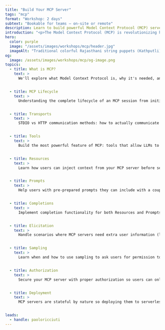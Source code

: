 ```yaml
---
title: "Build Your MCP Server"
tags: "mcp"
format: "Workshop: 2 days"
subtext: "Bookable for teams – on-site or remote"
description: Learn to build powerful Model Context Protocol (MCP) servers that extend AI capabilities with custom tools, resources, and integrations. This comprehensive workshop covers MCP fundamentals through advanced deployment strategies.
introduction: "<p>The Model Context Protocol (MCP) is revolutionizing how AI systems interact with external data and services. This hands-on workshop teaches you to build sophisticated MCP servers that can provide AI models with custom tools, dynamic resources, and contextual information. From basic server setup to advanced features like authorization and deployment, you'll gain the skills to create MCP servers that unlock new possibilities for AI-powered applications.</p>"
hero:
  color: purple
  image: "/assets/images/workshops/mcp/header.jpg"
  imageAlt: "Traditional colorful Rajasthani string puppets (Kathputli) dressed in bright red and yellow clothes with painted wooden faces and intricate headgear, hanging on strings and used in folk performances."
og:
  image: /assets/images/workshops/mcp/og-image.png
topics:
  - title: What is MCP?
    text: >
      We'll explore what Model Context Protocol is, why it's needed, and what the main applications are for extending AI capabilities.


  - title: MCP Lifecycle
    text: >
      Understanding the complete lifecycle of an MCP session from initialization to shutdown, including connection management and error handling.


  - title: Transports
    text: >
      STDIO vs HTTP communication methods: how to actually communicate via MCP, exploring the advantages of each transport mechanism.


  - title: Tools
    text: >
      Build the most powerful feature of MCP: tools that allow LLMs to autonomously request additional context and perform actions on behalf of users.


  - title: Resources
    text: >
      Learn how users can inject context from your MCP server before sending prompts. We'll explore different resource types and create dynamic resources.


  - title: Prompts
    text: >
      Help users with pre-prepared prompts they can include with a couple of clicks. Learn how to expose reusable prompts from your MCP server.


  - title: Completions
    text: >
      Implement completion functionality for both Resources and Prompts to provide MCP clients with information about what's available on your server.


  - title: Elicitation
    text: >
      Handle scenarios where MCP servers need extra user information (like GitHub usernames) by implementing elicitation to ask users directly.


  - title: Sampling
    text: >
      Learn when and how to use sampling to ask users for permission to use their LLM to fulfill requests, managing costs and permissions effectively.


  - title: Authorization
    text: >
      Secure your MCP server with proper authorization so users can only access their own data, plus deployment strategies for sharing via npm or hosting.


  - title: Deployment
    text: >
      MCP servers are stateful by nature so deploying them to serverless needs a bit more carefulness...let's learn the ins and outs of how to deploy an MCP server.


leads:
  - handle: paoloricciuti
---
```


<!--break-->
